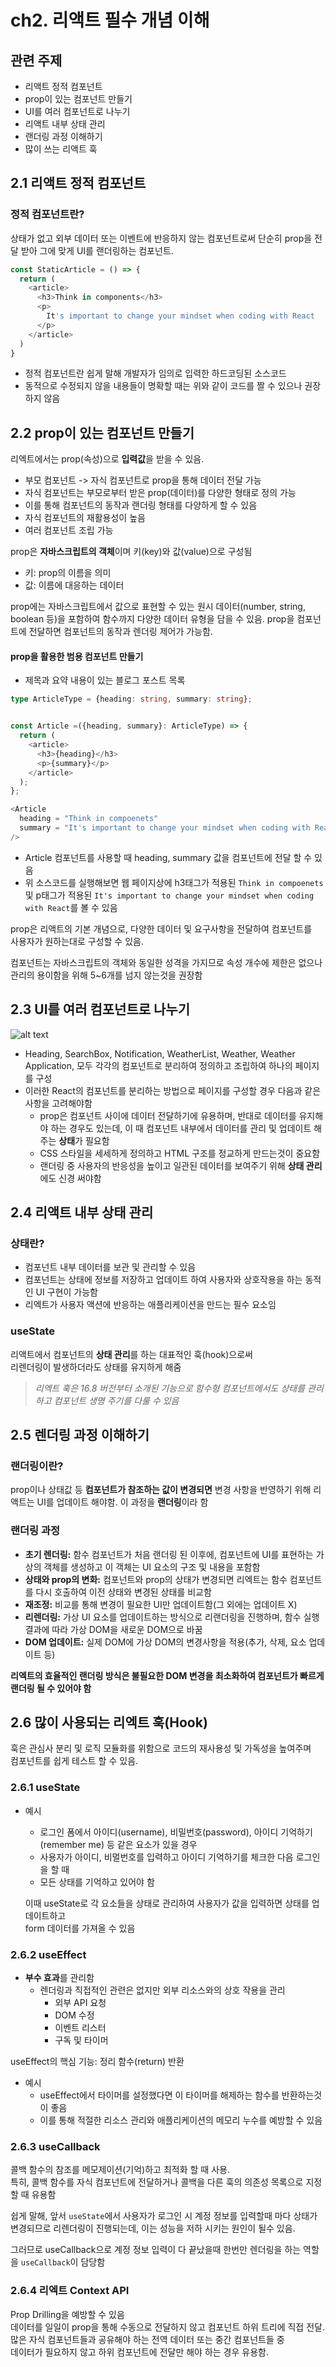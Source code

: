 # ch2. 리액트 필수 개념 이해

## 관련 주제

- 리액트 정적 컴포넌트
- prop이 있는 컴포넌트 만들기
- UI를 여러 컴포넌트로 나누기
- 리액트 내부 상태 관리
- 랜더링 과정 이해하기
- 많이 쓰는 리액트 훅

## 2.1 리액트 정적 컴포넌트

### 정적 컴포넌트란?<br>

상태가 없고 외부 데이터 또는 이벤트에 반응하지 않는 컴포넌트로써 단순히 prop을 전달 받아
그에 맞게 UI를 랜더링하는 컴포넌트.

```ts
const StaticArticle = () => {
  return (
    <article>
      <h3>Think in components</h3>
      <p>
        It's important to change your mindset when coding with React
      </p>
    </article>
  )
}
```

- 정적 컴포넌트란 쉽게 말해 개발자가 임의로 입력한 하드코딩된 소스코드
- 동적으로 수정되지 않을 내용들이 명확할 때는 위와 같이 코드를 짤 수 있으나 권장하지 않음

## 2.2 prop이 있는 컴포넌트 만들기

리엑트에서는 prop(속성)으로 **입력값**을 받을 수 있음.

- 부모 컴포넌트 -> 자식 컴포넌트로 prop을 통해 데이터 전달 가능
- 자식 컴포넌트는 부모로부터 받은 prop(데이터)를 다양한 형태로 정의 가능
- 이를 통해 컴포넌트의 동작과 랜더링 형태를 다양하게 할 수 있음
- 자식 컴포넌트의 재활용성이 높음
- 여러 컴포넌트 조립 가능

prop은 **자바스크립트의 객체**이며 키(key)와 값(value)으로 구성됨

- 키: prop의 이름을 의미
- 값: 이름에 대응하는 데이터

prop에는 자바스크립트에서 값으로 표현할 수 있는 원시 데이터(number, string, boolean 등)을 포함하여 함수까지 다양한 데이터 유형을 담을 수 있음.
prop을 컴포넌트에 전달하면 컴포넌트의 동작과 렌더링 제어가 가능함.

#### prop을 활용한 범용 컴포넌트 만들기

- 제목과 요약 내용이 있는 블로그 포스트 목록

```ts
type ArticleType = {heading: string, summary: string};


const Article =({heading, summary}: ArticleType) => {
  return (
    <article>
      <h3>{heading}</h3>
      <p>{summary}</p>
    </article>
  );
};

<Article
  heading = "Think in compoenets"
  summary = "It's important to change your mindset when coding with React"
/>
```

- Article 컴포넌트를 사용할 때 heading, summary 값을 컴포넌트에 전달 할 수 있음
- 위 소스코드를 실행해보면 웹 페이지상에 h3태그가 적용된 `Think in compoenets` 및 p태그가 적용된 `It's important to change your mindset when coding with React`를 볼 수 있음

prop은 리액트의 기본 개념으로, 다양한 데이터 및 요구사항을 전달하여 컴포넌트를<br> 사용자가 원하는대로 구성할 수 있음.

컴포넌트는 자바스크립트의 객체와 동일한 성격을 가지므로 속성 개수에 제한은 없으나 관리의 용이함을 위해 5~6개를 넘지 않는것을 권장함

## 2.3 UI를 여러 컴포넌트로 나누기

![alt text](image.png)

- Heading, SearchBox, Notification, WeatherList, Weather, Weather Application, 모두 각각의 컴포넌트로 분리하여 정의하고 조립하여 하나의 페이지를 구성
- 이러한 React의 컴포넌트를 분리하는 방법으로 페이지를 구성할 경우 다음과 같은 사항을 고려해야함
  - prop은 컴포넌트 사이에 데이터 전달하기에 유용하며, 반대로 데이터를 유지해야 하는 경우도 있는데, 이 때 컴포넌트 내부에서 데이터를 관리 및 업데이트 해주는 **상태**가 필요함
  - CSS 스타일을 세세하게 정의하고 HTML 구조를 정교하게 만드는것이 중요함
  - 랜더링 중 사용자의 반응성을 높이고 일관된 데이터를 보여주기 위해 **상태 관리**에도 신경 써야함

## 2.4 리액트 내부 상태 관리

### 상태란?

- 컴포넌트 내부 데이터를 보관 및 관리할 수 있음
- 컴포넌트는 상태에 정보를 저장하고 업데이트 하여 사용자와 상호작용을 하는 동적인 UI 구현이 가능함
- 리엑트가 사용자 액션에 반응하는 애플리케이션을 만드는 필수 요소임

### useState

리액트에서 컴포넌트의 **상태 관리**를 하는 대표적인 훅(hook)으로써<br>
리렌더링이 발생하더라도 상태를 유지하게 해줌

> _리엑트 훅은 16.8 버전부터 소개된 기능으로 함수형 컴포넌트에서도 상태를 관리하고
> 컴포넌트 생명 주기를 다룰 수 있음_

## 2.5 렌더링 과정 이해하기

### 랜더링이란?

prop이나 상태값 등 **컴포넌트가 참조하는 값이 변경되면** 변경 사항을 반영하기 위해 리액트는 UI를 업데이트 해야함. 이 과정을 **랜더링**이라 함

### 랜더링 과정

- **초기 렌더링:** 함수 컴포넌트가 처음 랜더링 된 이후에, 컴포넌트에 UI를 표현하는 가상의 객체를 생성하고 이 객체는 UI 요소의 구조 및 내용을 포함함
- **상태와 prop의 변화:** 컴포넌트와 prop의 상태가 변경되면 리엑트는 함수 컴포넌트를 다시 호출하여 이전 상태와 변경된 상태를 비교함
- **재조정:** 비교를 통해 변경이 필요한 UI만 업데이트함(그 외에는 업데이트 X)
- **리렌더링:** 가상 UI 요소를 업데이트하는 방식으로 리랜더링을 진행하며, 함수 실행 결과에 따라 가상 DOM을 새로운 DOM으로 바꿈
- **DOM 업데이트:** 실제 DOM에 가상 DOM의 변경사항을 적용(추가, 삭제, 요소 업데이트 등)

**리엑트의 효율적인 랜더링 방식은 불필요한 DOM 변경을 최소화하여 컴포넌트가 빠르게 랜더링 될 수 있어야 함**

## 2.6 많이 사용되는 리엑트 훅(Hook)

훅은 관심사 분리 및 로직 모듈화를 위함으로 코드의 재사용성 및 가독성을 높여주며<br> 컴포넌트를 쉽게 테스트 할 수 있음.

### 2.6.1 useState

- 예시

  - 로그인 폼에서 아이디(username), 비밀번호(password), 아이디 기억하기(remember me) 등 같은 요소가 있을 경우
  - 사용자가 아이디, 비멀번호를 입력하고 아이디 기억하기를 체크한 다음 로그인을 할 때
  - 모든 상태를 기억하고 있어야 함

  이때 useState로 각 요소들을 상태로 관리하여 사용자가 값을 입력하면 상태를 업데이트하고<br> form 데이터를 가져올 수 있음

### 2.6.2 useEffect

- **부수 효과**를 관리함
  - 렌더링과 직접적인 관련은 없지만 외부 리소스와의 상호 작용을 관리
    - 외부 API 요청
    - DOM 수정
    - 이벤트 리스터
    - 구독 및 타이머

useEffect의 핵심 기능: 정리 함수(return) 반환

- 예시
  - useEffect에서 타이머를 설정했다면 이 타이머를 해제하는 함수를 반환하는것이 좋음
  - 이를 통해 적절한 리소스 관리와 애플리케이션의 메모리 누수를 예방할 수 있음

### 2.6.3 useCallback

콜백 함수의 참조를 메모제이션(기억)하고 최적화 할 때 사용.<br>
특히, 콜백 함수를 자식 컴포넌트에 전달하거나 콜백을 다른 훅의 의존성 목록으로 지정할 때 유용함

쉽게 말해, 앞서 `useState`에서 사용자가 로그인 시 계정 정보를 입력할때 마다 상태가 변경되므로 리렌더링이 진행되는데, 이는 성능을 저하 시키는 원인이 될수 있음.

그러므로 useCallback으로 계정 정보 입력이 다 끝났을때 한번만 렌더링을 하는 역할을 `useCallback`이 담당함

### 2.6.4 리엑트 Context API

Prop Drilling을 예방할 수 있음<br>
데이터를 일일이 prop을 통해 수동으로 전달하지 않고 컴포넌트 하위 트리에 직접 전달.<br>많은 자식 컴포넌트들과 공유해야 하는 전역 데이터 또는 중간 컴포넌트들 중<br>데이터가 필요하지 않고 하위 컴포넌트에 전달만 해야 하는 경우 유용함.
